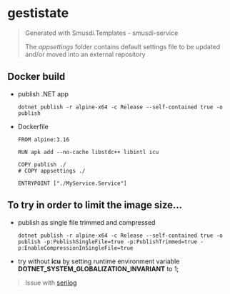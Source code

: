 # gestistate

> Generated with Smusdi.Templates - smusdi-service
> 
> The *appsettings* folder contains default settings file to be updated and/or moved into an external repository

## Docker build

- publish .NET app
    ```
    dotnet publish -r alpine-x64 -c Release --self-contained true -o publish
    ```
- Dockerfile
    ```
    FROM alpine:3.16

    RUN apk add --no-cache libstdc++ libintl icu

    COPY publish ./
    # COPY appsettings ./

    ENTRYPOINT ["./MyService.Service"]
    ```

## To try in order to limit the image size...
- publish as single file trimmed and compressed
    ```
    dotnet publish -r alpine-x64 -c Release --self-contained true -o publish -p:PublishSingleFile=true -p:PublishTrimmed=true -p:EnableCompressionInSingleFile=true
    ```
- try without **icu** by setting runtime environment variable **DOTNET_SYSTEM_GLOBALIZATION_INVARIANT** to 1; 

> Issue with [serilog](https://github.com/serilog/serilog-settings-configuration/issues/244)